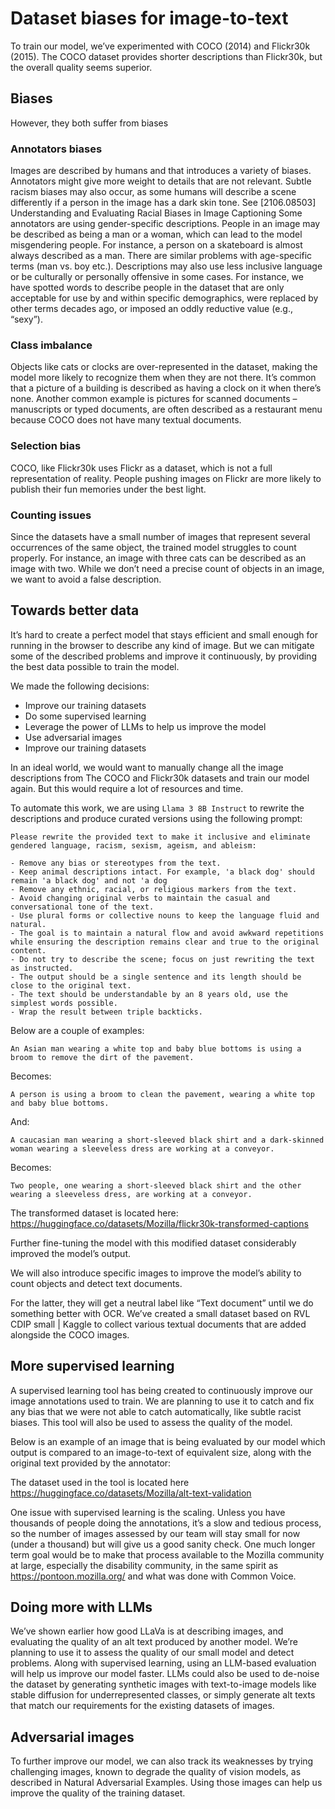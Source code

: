 # Dataset biases for image-to-text

To train our model, we’ve experimented with COCO (2014) and Flickr30k (2015).
The COCO dataset provides shorter descriptions than Flickr30k, but the overall quality seems superior.

## Biases

However, they both suffer from biases

### Annotators biases

Images are described by humans and that introduces a variety of biases. Annotators might give more weight to details that are not relevant.
Subtle racism biases may also occur, as some humans will describe a scene differently if a person in the image has a dark skin tone. See [2106.08503] Understanding and Evaluating Racial Biases in Image Captioning
Some annotators are using gender-specific descriptions. People in an image may be described as being a man or a woman, which can lead to the model misgendering people. For instance, a person on a skateboard is almost always described as a man.
There are similar problems with age-specific terms (man vs. boy etc.). Descriptions may also use less inclusive language or be culturally or personally offensive in some cases. For instance, we have spotted words to describe people in the dataset that are only acceptable for use by and within specific demographics, were replaced by other terms decades ago, or imposed an oddly reductive value (e.g., “sexy”).

### Class imbalance

Objects like cats or clocks are over-represented in the dataset, making the model more likely to recognize them when they are not there. It’s common that a picture of a building is described as having a clock on it when there’s none.
Another common example is pictures for scanned documents – manuscripts or typed documents, are often described as a restaurant menu because COCO does not have many textual documents.

### Selection bias

COCO, like Flickr30k uses Flickr as a dataset, which is not a full representation of reality. People pushing images on Flickr are more likely to publish their fun memories under the best light.

### Counting issues

Since the datasets have a small number of images that represent several occurrences of the same object, the trained model struggles to count properly.
For instance, an image with three cats can be described as an image with two.
While we don’t need a precise count of objects in an image, we want to avoid a false description.

## Towards better data

It’s hard to create a perfect model that stays efficient and small enough for running in the browser to describe any kind of image.
But we can mitigate some of the described problems and improve it continuously, by providing the best data possible to train the model.

We made the following decisions:

- Improve our training datasets
- Do some supervised learning
- Leverage the power of LLMs to help us improve the model
- Use adversarial images
- Improve our training datasets

In an ideal world, we would want to manually change all the image descriptions from The COCO and Flickr30k datasets and train our model again.
But this would require a lot of resources and time.

To automate this work, we are using `Llama 3 8B Instruct` to rewrite the descriptions and produce curated versions using the following prompt:

```
Please rewrite the provided text to make it inclusive and eliminate gendered language, racism, sexism, ageism, and ableism:

- Remove any bias or stereotypes from the text.
- Keep animal descriptions intact. For example, 'a black dog' should remain 'a black dog' and not 'a dog
- Remove any ethnic, racial, or religious markers from the text.
- Avoid changing original verbs to maintain the casual and conversational tone of the text.
- Use plural forms or collective nouns to keep the language fluid and natural.
- The goal is to maintain a natural flow and avoid awkward repetitions while ensuring the description remains clear and true to the original content.
- Do not try to describe the scene; focus on just rewriting the text as instructed.
- The output should be a single sentence and its length should be close to the original text.
- The text should be understandable by an 8 years old, use the simplest words possible.
- Wrap the result between triple backticks.
```

Below are a couple of examples:

```
An Asian man wearing a white top and baby blue bottoms is using a broom to remove the dirt of the pavement.
```

Becomes:

```
A person is using a broom to clean the pavement, wearing a white top and baby blue bottoms.
```

And:

```
A caucasian man wearing a short-sleeved black shirt and a dark-skinned woman wearing a sleeveless dress are working at a conveyor.
```

Becomes:

```
Two people, one wearing a short-sleeved black shirt and the other wearing a sleeveless dress, are working at a conveyor.
```

The transformed dataset is located here: https://huggingface.co/datasets/Mozilla/flickr30k-transformed-captions

Further fine-tuning the model with this modified dataset considerably improved the model’s output.

We will also introduce specific images to improve the model’s ability to count objects and detect text documents.

For the latter, they will get a neutral label like “Text document” until we do something better with OCR.
We’ve created a small dataset based on RVL CDIP small | Kaggle to collect various textual documents that are added alongside the COCO images.

## More supervised learning

A supervised learning tool has being created to continuously improve our image annotations used to train.
We are planning to use it to catch and fix any bias that we were not able to catch automatically, like subtle racist biases.
This tool will also be used to assess the quality of the model.

Below is an example of an image that is being evaluated by our model which output is compared to an image-to-text of equivalent size, along with the original text provided by the annotator:

The dataset used in the tool is located here https://huggingface.co/datasets/Mozilla/alt-text-validation

One issue with supervised learning is the scaling. Unless you have thousands of people doing the annotations,
it’s a slow and tedious process, so the number of images assessed by our team will stay small for now (under a thousand) but will give us a good sanity check.
One much longer term goal would be to make that process available to the Mozilla community at large, especially the disability community, in the same spirit as https://pontoon.mozilla.org/ and what was done with Common Voice.

## Doing more with LLMs

We’ve shown earlier how good LLaVa is at describing images, and evaluating the quality of an alt text produced by another model. We’re planning to use it to assess the quality of our small model and detect problems. Along with supervised learning, using an LLM-based evaluation will help us improve our model faster. LLMs could also be used to de-noise the dataset by generating synthetic images with text-to-image models like stable diffusion for underrepresented classes, or simply generate alt texts that match our requirements for the existing datasets of images.

## Adversarial images

To further improve our model, we can also track its weaknesses by trying challenging images, known to degrade the quality of vision models, as described in Natural Adversarial Examples.
Using those images can help us improve the quality of the training dataset.
